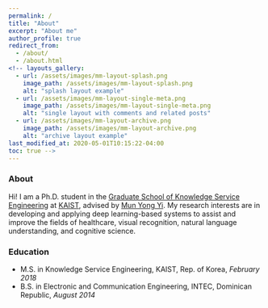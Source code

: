 ```yaml
---
permalink: /
title: "About"
excerpt: "About me"
author_profile: true
redirect_from: 
  - /about/
  - /about.html
<!-- layouts_gallery:
  - url: /assets/images/mm-layout-splash.png
    image_path: /assets/images/mm-layout-splash.png
    alt: "splash layout example"
  - url: /assets/images/mm-layout-single-meta.png
    image_path: /assets/images/mm-layout-single-meta.png
    alt: "single layout with comments and related posts"
  - url: /assets/images/mm-layout-archive.png
    image_path: /assets/images/mm-layout-archive.png
    alt: "archive layout example"
last_modified_at: 2020-05-01T10:15:22-04:00
toc: true -->
---
```


### About

Hi! I am a Ph.D. student in the [Graduate School of Knowledge Service Engineering](https://kse.kaist.ac.kr/) at [KAIST](https://www.kaist.ac.kr/en/), advised by [Mun Yong Yi](http://kirc.kaist.ac.kr/people_director.html). My research interests are in developing and applying deep learning-based systems to assist and improve the fields of healthcare, visual recognition, natural language understanding, and cognitive science.

### Education

- M.S. in Knowledge Service Engineering, KAIST, Rep. of Korea, *February 2018*
- B.S. in Electronic and Communication Engineering, INTEC, Dominican Republic, *August 2014*
